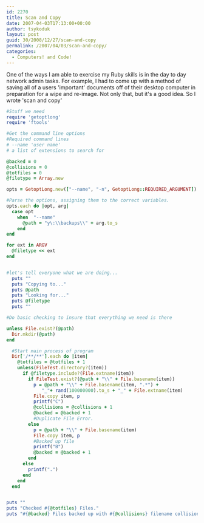 ```yaml
---
id: 2270
title: Scan and Copy
date: 2007-04-03T17:13:00+00:00
author: tsykoduk
layout: post
guid: 30/2008/12/27/scan-and-copy
permalink: /2007/04/03/scan-and-copy/
categories:
  - Computers! and Code!
---
```

<p>One of the ways I am able to exercise my Ruby skills is in the day to day network admin tasks. For example, I had to come up with a method of saving all of a users 'important' documents off of their desktop computer in preparation for a wipe and re-image. Not only that, but it's a good idea. So I wrote 'scan and copy'</p>

 <!--more-->

```ruby
#Stuff we need
require 'getoptlong'
require 'ftools'

#Get the command line options
#Required command lines
# --name 'user name'
# a list of extensions to search for

@backed = 0
@collisions = 0
@totfiles = 0
@filetype = Array.new

opts = GetoptLong.new(["--name", "-n", GetoptLong::REQUIRED_ARGUMENT])

#Parse the options, assigning them to the correct variables.
opts.each do |opt, arg|
  case opt
    when  "--name"
      @path = "y\:\\backups\\" + arg.to_s
    end
end

for ext in ARGV
  @filetype << ext
end


#let's tell everyone what we are doing...
  puts ""
  puts "Copying to..."
  puts @path
  puts "Looking for..."
  puts @filetype
  puts ""

#Do basic checking to insure that everything we need is there

unless File.exist?(@path)
  Dir.mkdir(@path)
end

  #Start main process of program
  Dir['/**/**'].each do |item|
    @totfiles = @totfiles + 1
    unless(FileTest.directory?(item))
      if @filetype.include?(File.extname(item))
        if FileTest.exist?(@path + "\\" + File.basename(item))
          p = @path + "\\" + File.basename(item, ".*") +
             "_"+ rand(100000000).to_s + "_" + File.extname(item)
          File.copy item, p
          printf("C")
          @collisions = @collisions + 1
          @backed = @backed + 1
          #Duplicate File Error.
        else 
          p = @path + "\\" + File.basename(item)
          File.copy item, p
          #Backed up file
          printf("B")
          @backed = @backed + 1
        end
      else
        printf(".")
      end
    end
  end


puts ""
puts "Checked #{@totfiles} Files."
puts "#{@backed} Files backed up with #{@collisions} filename collisions"
```